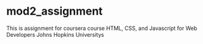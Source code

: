 # mod2_assignment
This is assignment for coursera course HTML, CSS, and Javascript for Web Developers
Johns Hopkins Universitys
